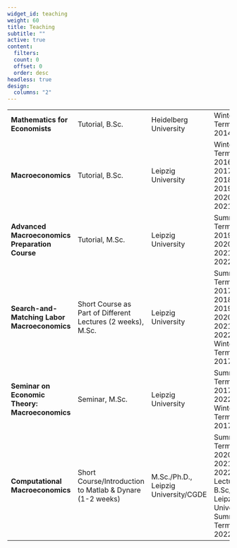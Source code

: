 ```yaml
---
widget_id: teaching
weight: 60
title: Teaching
subtitle: ""
active: true
content:
  filters:
  count: 0
  offset: 0
  order: desc
headless: true
design:
  columns: "2"
---
```


|   |   |   |   |
|---|---|---|---|
| **Mathematics for Economists** | Tutorial, B.Sc. | Heidelberg University | Winter Term 2014. |
| **Macroeconomics** | Tutorial, B.Sc. | Leipzig University | Winter Term 2016, 2017, 2018, 2019, 2020, 2021. |
| **Advanced Macroeconomics Preparation Course** | Tutorial, M.Sc. | Leipzig University | Summer Term 2019, 2020, 2021, 2022. |
| **Search-and-Matching Labor Macroeconomics** | Short Course as Part of Different Lectures (2 weeks), M.Sc. | Leipzig University | Summer Term 2017, 2018, 2019, 2020, 2021, 2022. Winter Term 2017. |
| **Seminar on Economic Theory: Macroeconomics** | Seminar, M.Sc. | Leipzig University | Summer Term 2017, 2022. Winter Term 2017. |
| **Computational Macroeconomics** | Short Course/Introduction to Matlab & Dynare (1-2 weeks) | M.Sc./Ph.D., Leipzig University/CGDE | Summer Term 2020, 2021, 2022. Lecture, B.Sc/M.Sc, Leipzig University: Summer Term 2022. |
